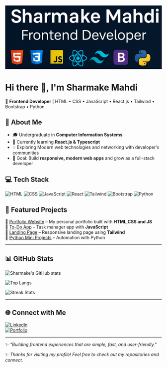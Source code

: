![Banner](my-banner2.PNG)
# Hi there 👋, I'm Sharmake Mahdi  
🚀 **Frontend Developer** | HTML • CSS • JavaScript • React.js • Tailwind • Bootstrap • Python  

## 🌟 About Me  
- 🎓 Undergraduate in **Computer Information Systems**  
- 🌱 Currently learning **React.js & Typescript**  
- 💡 Exploring Modern web technologies and networking with developer's communities 
- 🎯 Goal: Build **responsive, modern web apps** and grow as a full-stack developer 

## 💻 Tech Stack
![HTML](https://img.shields.io/badge/HTML5-E34F26?style=for-the-badge&logo=html5&logoColor=white) ![CSS](https://img.shields.io/badge/CSS3-1572B6?style=for-the-badge&logo=css3&logoColor=white) ![JavaScript](https://img.shields.io/badge/JavaScript-323330?style=for-the-badge&logo=javascript&logoColor=F7DF1E) ![React](https://img.shields.io/badge/React-20232A?style=for-the-badge&logo=react&logoColor=61DAFB) ![Tailwind](https://img.shields.io/badge/Tailwind_CSS-38B2AC?style=for-the-badge&logo=tailwind-css&logoColor=white) ![Bootstrap](https://img.shields.io/badge/Bootstrap-563D7C?style=for-the-badge&logo=bootstrap&logoColor=white) ![Python](https://img.shields.io/badge/Python-3776AB?style=for-the-badge&logo=python&logoColor=white) 

## 📌 Featured Projects  
🔹 [Portfolio Website](https://smentor.me/) – My personal portfolio built with **HTML,CSS and JS**  
🔹 [To-Do App](#) – Task manager app with **JavaScript**  
🔹 [Landing Page](https://github.com/SharmanMahdi/Tailwindcss) – Responsive landing page using **Tailwind**  
🔹 [Python Mini Projects](#) – Automation with Python  


---

## 📊 GitHub Stats
![Sharmake's GitHub stats](https://github-readme-stats.vercel.app/api?username=SharmanMahdi&show_icons=true&theme=radical&cache_seconds=60)  

![Top Langs](https://github-readme-stats.vercel.app/api/top-langs/?username=SharmanMahdi&layout=compact&theme=radical&cache_seconds=60)  

![Streak Stats](https://github-readme-streak-stats.herokuapp.com/?user=SharmanMahdi&theme=radical&cache_seconds=60)

---

## 🌐 Connect with Me
[![LinkedIn](https://img.shields.io/badge/LinkedIn-blue?style=for-the-badge&logo=linkedin)](https://linkedin.com/in/sharmakemahdi)  
[![Portfolio](https://img.shields.io/badge/Portfolio-000000?style=for-the-badge&logo=vercel&logoColor=white)](https://smentor.me)  

---
✨ *"Building frontend experiences that are simple, fast, and user-friendly."*

✨ *Thanks for visiting my profile! Feel free to check out my repositories and connect.*  

